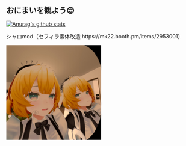 <h1 style="font-size: 20px">おにまいを観よう😌</h1>

[![Anurag's github stats](https://github-readme-stats.vercel.app/api?username=contengee)](https://github.com/anuraghazra/github-readme-stats)
<p>シャロmod（セフィラ素体改造 https://mk22.booth.pm/items/2953001）</p>
<p><img src="https://github.com/contengee/VRC_pic/blob/27f744086686d3ed23bc4bb13aee5f5e79087379/OculusScreenshot1643810696.jpeg" width="50%" height="50%" alt="サンプル画像"></p>

